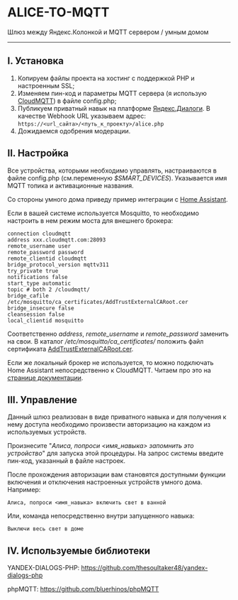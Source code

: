 # ALICE-TO-MQTT

Шлюз между Яндекс.Колонкой и MQTT сервером / умным домом
___

##  I. Установка
1. Копируем файлы проекта на хостинг с поддержкой PHP и настроенным SSL;
2. Изменяем пин-код и параметры MQTT сервера (я использую [CloudMQTT](https://www.cloudmqtt.com/)) в файле config.php;
3. Публикуем приватный навык на платформе [Яндекс.Диалоги](https://dialogs.yandex.ru/developer). В качестве Webhook URL указываем адрес:
`https://<url_сайта>/<путь_к_проекту>/alice.php`
4. Дожидаемся одобрения модерации.

##  II. Настройка
Все устройства, которыми необходимо управлять, настраиваются в файле config.php (см.переменную *$SMART_DEVICES*). Указывается имя MQTT топика и активационные названия.

Со стороны умного дома приведу пример интеграции с [Home Assistant](https://github.com/home-assistant/home-assistant).

Если в вашей системе используется Mosquitto, то необходимо настроить в нем режим моста для внешнего брокера:

	connection cloudmqtt
	address xxx.cloudmqtt.com:28093
	remote_username user
	remote_password password
	remote_clientid cloudmqtt
	bridge_protocol_version mqttv311
	try_private true
	notifications false
	start_type automatic
	topic # both 2 /cloudmqtt/
	bridge_cafile /etc/mosquitto/ca_certificates/AddTrustExternalCARoot.cer
	bridge_insecure false
	cleansession false
	local_clientid mosquitto

Соответственно *address*, *remote_username* и *remote_password* заменить на свои. В каталог */etc/mosquitto/ca_certificates/* положить файл сертификата [AddTrustExternalCARoot.cer](http://www.tbs-x509.com/AddTrustExternalCARoot.crt).

Если же локальный брокер не используется, то можно подключать Home Assistant непосредственно к CloudMQTT. Читаем про это на [странице документации](https://www.home-assistant.io/docs/mqtt/broker).

##  III. Управление
Данный шлюз реализован в виде приватного навыка и для получения к нему доступа необходимо произвести авторизацию на каждом из используемых устройств.

Произнесите "*Алиса, попроси <имя_навыка> запомнить это устройство*" для запуска этой процедуры. На запрос системы введите пин-код, указанный в файле настроек.

После прохождения авторизации вам становятся доступными функции включения и отключения настроенных устройств умного дома. Например:

	Алиса, попроси <имя_навыка> включить свет в ванной

Или, команда непосредственно внутри запущенного навыка:

	Выключи весь свет в доме

##  IV. Используемые библиотеки
YANDEX-DIALOGS-PHP: https://github.com/thesoultaker48/yandex-dialogs-php

phpMQTT: https://github.com/bluerhinos/phpMQTT
